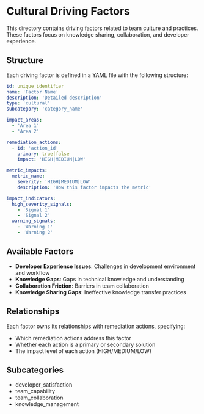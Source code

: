 # Cultural Driving Factors

This directory contains driving factors related to team culture and practices. These factors focus on knowledge sharing, collaboration, and developer experience.

## Structure
Each driving factor is defined in a YAML file with the following structure:
```yaml
id: unique_identifier
name: 'Factor Name'
description: 'Detailed description'
type: 'cultural'
subcategory: 'category_name'

impact_areas:
  - 'Area 1'
  - 'Area 2'

remediation_actions:
  - id: 'action_id'
    primary: true|false
    impact: 'HIGH|MEDIUM|LOW'

metric_impacts:
  metric_name:
    severity: 'HIGH|MEDIUM|LOW'
    description: 'How this factor impacts the metric'

impact_indicators:
  high_severity_signals:
    - 'Signal 1'
    - 'Signal 2'
  warning_signals:
    - 'Warning 1'
    - 'Warning 2'
```

## Available Factors
- **Developer Experience Issues**: Challenges in development environment and workflow
- **Knowledge Gaps**: Gaps in technical knowledge and understanding
- **Collaboration Friction**: Barriers in team collaboration
- **Knowledge Sharing Gaps**: Ineffective knowledge transfer practices

## Relationships
Each factor owns its relationships with remediation actions, specifying:
- Which remediation actions address this factor
- Whether each action is a primary or secondary solution
- The impact level of each action (HIGH/MEDIUM/LOW)

## Subcategories
- developer_satisfaction
- team_capability
- team_collaboration
- knowledge_management 